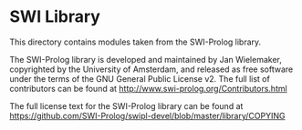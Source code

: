 # SWI Library

This directory contains modules taken from the SWI-Prolog library.

The SWI-Prolog library is developed and maintained by Jan Wielemaker,
copyrighted by the University of Amsterdam, and released as free software
under the terms of the GNU General Public License v2. The full list of
contributors can be found at http://www.swi-prolog.org/Contributors.html

The full license text for the SWI-Prolog library can be found at
https://github.com/SWI-Prolog/swipl-devel/blob/master/library/COPYING
